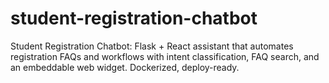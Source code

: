 # student-registration-chatbot
Student Registration Chatbot: Flask + React assistant that automates registration FAQs and workflows with intent classification, FAQ search, and an embeddable web widget. Dockerized, deploy-ready.
